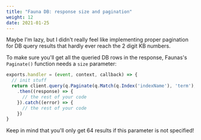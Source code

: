 ```yaml
---
title: "Fauna DB: response size and pagination"
weight: 12
date: 2021-01-25
---
```


Maybe I'm lazy, but I didn't really feel like implementing proper pagination for DB query results that hardly ever reach the 2 digit KB numbers.

To make sure you'll get all the queried DB rows in the response, Faunas's `Paginate()` function needs a `size` parameter:

```js
exports.handler = (event, context, callback) => {
  // init stuff
  return client.query(q.Paginate(q.Match(q.Index('indexName'), 'term'), { size: 500 }))
    .then((response) => {
      // the rest of your code
    }).catch((error) => {
      // the rest of your code
    })
}
```

Keep in mind that you'll only get 64 results if this parameter is not specified!